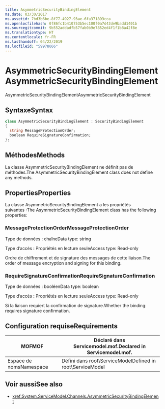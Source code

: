 ```yaml
---
title: AsymmetricSecurityBindingElement
ms.date: 03/30/2017
ms.assetid: 7bd3b6be-8f77-4927-93ae-6fa371893cca
ms.openlocfilehash: 0f86fc1b410753b5ec100f0a7d43de9badd1401b
ms.sourcegitcommit: 9b552addadfb57fab0b9e7852ed4f1f1b8a42f8e
ms.translationtype: HT
ms.contentlocale: fr-FR
ms.lasthandoff: 04/22/2019
ms.locfileid: "59978066"
---
```

# <a name="asymmetricsecuritybindingelement"></a><span data-ttu-id="051a3-102">AsymmetricSecurityBindingElement</span><span class="sxs-lookup"><span data-stu-id="051a3-102">AsymmetricSecurityBindingElement</span></span>
<span data-ttu-id="051a3-103">AsymmetricSecurityBindingElement</span><span class="sxs-lookup"><span data-stu-id="051a3-103">AsymmetricSecurityBindingElement</span></span>  
  
## <a name="syntax"></a><span data-ttu-id="051a3-104">Syntaxe</span><span class="sxs-lookup"><span data-stu-id="051a3-104">Syntax</span></span>  
  
```csharp
class AsymmetricSecurityBindingElement : SecurityBindingElement  
{  
  string MessageProtectionOrder;  
  boolean RequireSignatureConfirmation;  
};  
```  
  
## <a name="methods"></a><span data-ttu-id="051a3-105">Méthodes</span><span class="sxs-lookup"><span data-stu-id="051a3-105">Methods</span></span>  
 <span data-ttu-id="051a3-106">La classe AsymmetricSecurityBindingElement ne définit pas de méthodes.</span><span class="sxs-lookup"><span data-stu-id="051a3-106">The AsymmetricSecurityBindingElement class does not define any methods.</span></span>  
  
## <a name="properties"></a><span data-ttu-id="051a3-107">Properties</span><span class="sxs-lookup"><span data-stu-id="051a3-107">Properties</span></span>  
 <span data-ttu-id="051a3-108">La classe AsymmetricSecurityBindingElement a les propriétés suivantes :</span><span class="sxs-lookup"><span data-stu-id="051a3-108">The AsymmetricSecurityBindingElement class has the following properties:</span></span>  
  
### <a name="messageprotectionorder"></a><span data-ttu-id="051a3-109">MessageProtectionOrder</span><span class="sxs-lookup"><span data-stu-id="051a3-109">MessageProtectionOrder</span></span>  
 <span data-ttu-id="051a3-110">Type de données : chaîne</span><span class="sxs-lookup"><span data-stu-id="051a3-110">Data type: string</span></span>  
  
 <span data-ttu-id="051a3-111">Type d’accès : Propriétés en lecture seule</span><span class="sxs-lookup"><span data-stu-id="051a3-111">Access type: Read-only</span></span>  
  
 <span data-ttu-id="051a3-112">Ordre de chiffrement et de signature des messages de cette liaison.</span><span class="sxs-lookup"><span data-stu-id="051a3-112">The order of message encryption and signing for this binding.</span></span>  
  
### <a name="requiresignatureconfirmation"></a><span data-ttu-id="051a3-113">RequireSignatureConfirmation</span><span class="sxs-lookup"><span data-stu-id="051a3-113">RequireSignatureConfirmation</span></span>  
 <span data-ttu-id="051a3-114">Type de données : booléen</span><span class="sxs-lookup"><span data-stu-id="051a3-114">Data type: boolean</span></span>  
  
 <span data-ttu-id="051a3-115">Type d’accès : Propriétés en lecture seule</span><span class="sxs-lookup"><span data-stu-id="051a3-115">Access type: Read-only</span></span>  
  
 <span data-ttu-id="051a3-116">Si la liaison requiert la confirmation de signature.</span><span class="sxs-lookup"><span data-stu-id="051a3-116">Whether the binding requires signature confirmation.</span></span>  
  
## <a name="requirements"></a><span data-ttu-id="051a3-117">Configuration requise</span><span class="sxs-lookup"><span data-stu-id="051a3-117">Requirements</span></span>  
  
|<span data-ttu-id="051a3-118">MOF</span><span class="sxs-lookup"><span data-stu-id="051a3-118">MOF</span></span>|<span data-ttu-id="051a3-119">Déclaré dans Servicemodel.mof.</span><span class="sxs-lookup"><span data-stu-id="051a3-119">Declared in Servicemodel.mof.</span></span>|  
|---------|-----------------------------------|  
|<span data-ttu-id="051a3-120">Espace de noms</span><span class="sxs-lookup"><span data-stu-id="051a3-120">Namespace</span></span>|<span data-ttu-id="051a3-121">Défini dans root\ServiceModel</span><span class="sxs-lookup"><span data-stu-id="051a3-121">Defined in root\ServiceModel</span></span>|  
  
## <a name="see-also"></a><span data-ttu-id="051a3-122">Voir aussi</span><span class="sxs-lookup"><span data-stu-id="051a3-122">See also</span></span>

- <xref:System.ServiceModel.Channels.AsymmetricSecurityBindingElement>
